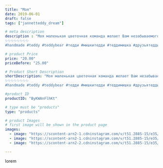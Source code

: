 ```yaml
---
title: "Моя"
date: 2019-06-01
draft: false
tags: ["jannetteddy_dream"]

# meta description
description : "Моя маленькая цветочная команда желает Вам незабываемого лота😍
✨✨✨✨✨✨✨✨
#handmade #teddy #teddybear #тедди #мишкитедди #теддимишка #друзьятедди #теддист #теддид"

# product Price
price: "20.00"
priceBefore: "25.00"

# Product Short Description
shortDescription: "Моя маленькая цветочная команда желает Вам незабываемого лота😍
✨✨✨✨✨✨✨✨
#handmade #teddy #teddybear #тедди #мишкитедди #теддимишка #друзьятедди #теддист #теддидрузья #теддимир"

#product ID
productID: "ByKWAnFlhKt"

# type must be "products"
type: "products"

# product Images
# first image will be shown in the product page
images:
  - image: "https://scontent-arn2-1.cdninstagram.com/v/t51.2885-15/e35/s1080x1080/62028797_2358392820940451_3836400229460139756_n.jpg?_nc_ht=scontent-arn2-1.cdninstagram.com&_nc_cat=111&_nc_ohc=LxyDoZBVsCUAX-wzNyD&tp=1&oh=5bb2717ddc2e205a73d01f404fd4d516&oe=605CC72C&ig_cache_key=MjA1NjU1Mjk2Nzg3NzA1MjExMg%3D%3D.2"
  - image: "https://scontent-arn2-1.cdninstagram.com/v/t51.2885-15/e35/s1080x1080/60720261_698848117210594_646504752049409738_n.jpg?_nc_ht=scontent-arn2-1.cdninstagram.com&_nc_cat=110&_nc_ohc=eOnn67RL8ZEAX9HxdZo&tp=1&oh=477d9618b9c136372048096e8d430bf5&oe=605DC80E&ig_cache_key=MjA1NjU1Mjk2Nzg2MDI0NTQ3MA%3D%3D.2"
  - image: "https://scontent-arn2-2.cdninstagram.com/v/t51.2885-15/e35/s1080x1080/62036631_298415461045008_425944344046896027_n.jpg?_nc_ht=scontent-arn2-2.cdninstagram.com&_nc_cat=100&_nc_ohc=YnljLsxABDMAX95Mh7h&tp=1&oh=2f418aa649c863648324ee395c716c77&oe=605D586F&ig_cache_key=MjA1NjU1Mjk2Nzg3NzA0MTk1NA%3D%3D.2"

---
```

lorem
